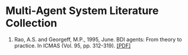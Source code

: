 # Multi-Agent System Literature Collection

1. Rao, A.S. and Georgeff, M.P., 1995, June. BDI agents: From theory to practice. In ICMAS (Vol. 95, pp. 312-319). [[PDF]](https://www.aaai.org/Papers/ICMAS/1995/ICMAS95-042.pdf) 
